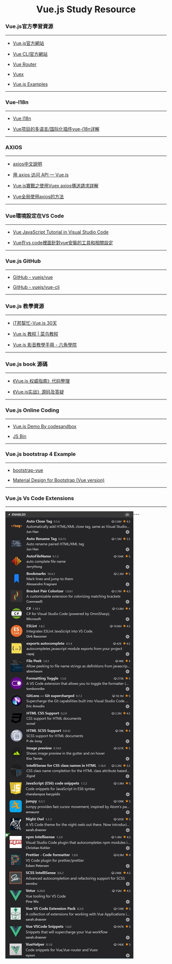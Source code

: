 <h1 align="center">Vue.js Study Resource</h1>

### Vue.js官方學習資源
---
* [Vue.js官方網站](https://cn.vuejs.org)

* [Vue CLI官方網站](https://cli.vuejs.org/zh/)

* [Vue Router](https://router.vuejs.org/zh/)

* [Vuex](https://vuex.vuejs.org/zh/)

* [Vue.js Examples](https://vuejsexamples.com)
---
### Vue-I18n
---
* [Vue I18n](https://kazupon.github.io/vue-i18n/zh/)

* [Vue项目的多语言/国际化插件vue-i18n详解](https://blog.csdn.net/qq_25324335/article/details/80767749)
---
### AXIOS
---
* [axios中文說明](https://www.kancloud.cn/yunye/axios)

* [用 axios 访问 API — Vue.js](https://cn.vuejs.org/v2/cookbook/using-axios-to-consume-apis.html)

* [Vue.js實戰之使用Vuex axios傳送請求詳解](https://codertw.com/前端開發/241890/)

* [Vue全局使用axios的方法](https://segmentfault.com/a/1190000013128858)
---
### Vue環境設定在VS Code
---
* [Vue JavaScript Tutorial in Visual Studio Code](https://code.visualstudio.com/docs/nodejs/vuejs-tutorial)

* [Vue在vs code裡面針對vue安裝的工具和相關設定](https://dotblogs.com.tw/kinanson/2017/09/11/221519#1)
---
### Vue.js GitHub
---
* [GitHub - vuejs/vue](https://github.com/vuejs/vue)

* [GitHub - vuejs/vue-cli](https://github.com/vuejs/vue-cli)
---
### Vue.js 教學資源
---
* [iT邦幫忙-Vue.js 30天](https://ithelp.ithome.com.tw/users/20103424/ironman/1049)

* [Vue.js 教程 | 菜鸟教程](www.runoob.com/vue2/vue-tutorial.html)

* [Vue.js 影音教學手冊 - 六角學院 ](https://quip.com/N3iKAEDJEVmD)
---
### Vue.js book 源碼
---
* [《Vue.js 权威指南》代码整理](https://github.com/koalashane/vuejs-code)

* [《Vue.js实战》源码及答疑](https://github.com/icarusion/vue-book)
---
### Vue.js Online Coding
---
* [Vue.js Demo By codesandbox](https://codesandbox.io/s/v6q0278x73)

* [JS Bin](https://jsbin.com/?html,js,output)

---
### Vue.js bootstrap 4 Example
---
* [bootstrap-vue](https://bootstrap-vue.js.org/)

* [Material Design for Bootstrap (Vue version)](https://mdbootstrap.com/docs/vue/)
---
### Vue.js Vs Code Extensions
---
<img src="https://github.com/carlwu67/Vue.js-Study/blob/master/VsCode_Vue%20_Extensions01.jpg" align="left" />
<img src="https://github.com/carlwu67/Vue.js-Study/blob/master/VsCode_Vue%20_Extensions02.jpg" align="left" />
---
